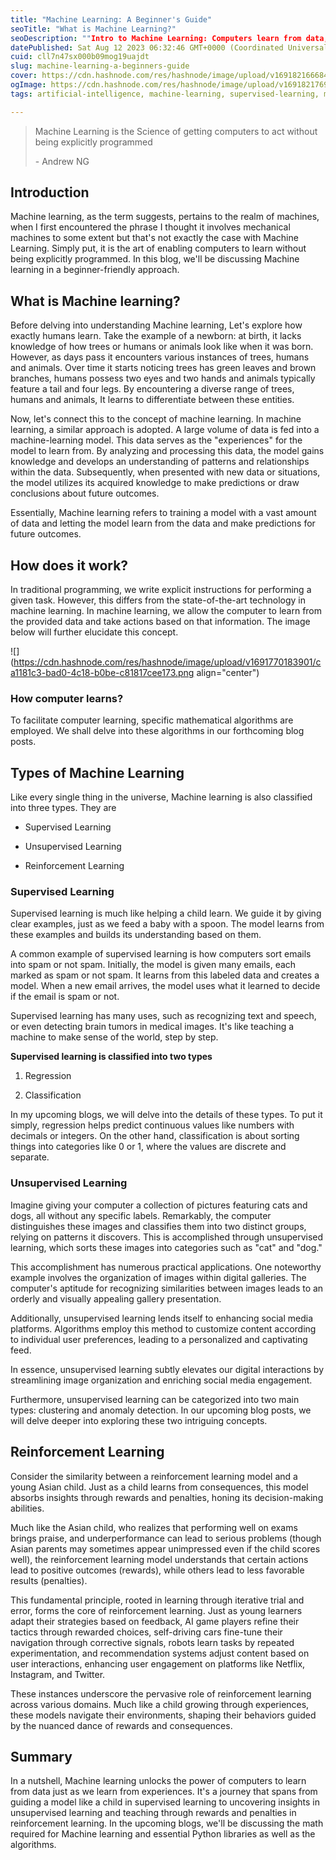 ```yaml
---
title: "Machine Learning: A Beginner's Guide"
seoTitle: "What is Machine Learning?"
seoDescription: ""Intro to Machine Learning: Computers learn from data, like us from experiences. Supervised, Unsupervised, Reinforcement types explored. Stay tuned!""
datePublished: Sat Aug 12 2023 06:32:46 GMT+0000 (Coordinated Universal Time)
cuid: cll7n47sx000b09mog19uajdt
slug: machine-learning-a-beginners-guide
cover: https://cdn.hashnode.com/res/hashnode/image/upload/v1691821666841/94be00b9-4fc3-4ff3-8a59-0b90f2d87f97.png
ogImage: https://cdn.hashnode.com/res/hashnode/image/upload/v1691821769699/45f99646-6215-4bb4-a190-d402a991d72b.png
tags: artificial-intelligence, machine-learning, supervised-learning, machine-learning-models, wemakedevs

---
```


> Machine Learning is the Science of getting computers to act without being explicitly programmed
> 
> \- Andrew NG

## Introduction

Machine learning, as the term suggests, pertains to the realm of machines, when I first encountered the phrase I thought it involves mechanical machines to some extent but that's not exactly the case with Machine Learning. Simply put, it is the art of enabling computers to learn without being explicitly programmed. In this blog, we'll be discussing Machine learning in a beginner-friendly approach.

## What is Machine learning?

Before delving into understanding Machine learning, Let's explore how exactly humans learn. Take the example of a newborn: at birth, it lacks knowledge of how trees or humans or animals look like when it was born. However, as days pass it encounters various instances of trees, humans and animals. Over time it starts noticing trees has green leaves and brown branches, humans possess two eyes and two hands and animals typically feature a tail and four legs. By encountering a diverse range of trees, humans and animals, It learns to differentiate between these entities.

Now, let's connect this to the concept of machine learning. In machine learning, a similar approach is adopted. A large volume of data is fed into a machine-learning model. This data serves as the "experiences" for the model to learn from. By analyzing and processing this data, the model gains knowledge and develops an understanding of patterns and relationships within the data. Subsequently, when presented with new data or situations, the model utilizes its acquired knowledge to make predictions or draw conclusions about future outcomes.

Essentially, Machine learning refers to training a model with a vast amount of data and letting the model learn from the data and make predictions for future outcomes.

## How does it work?

In traditional programming, we write explicit instructions for performing a given task. However, this differs from the state-of-the-art technology in machine learning. In machine learning, we allow the computer to learn from the provided data and take actions based on that information. The image below will further elucidate this concept.

![](https://cdn.hashnode.com/res/hashnode/image/upload/v1691770183901/ca1181c3-bad0-4c18-b0be-c81817cee173.png align="center")

### How computer learns?

To facilitate computer learning, specific mathematical algorithms are employed. We shall delve into these algorithms in our forthcoming blog posts.

## Types of Machine Learning

Like every single thing in the universe, Machine learning is also classified into three types. They are

* Supervised Learning
    
* Unsupervised Learning
    
* Reinforcement Learning
    

### Supervised Learning

Supervised learning is much like helping a child learn. We guide it by giving clear examples, just as we feed a baby with a spoon. The model learns from these examples and builds its understanding based on them.

A common example of supervised learning is how computers sort emails into spam or not spam. Initially, the model is given many emails, each marked as spam or not spam. It learns from this labeled data and creates a model. When a new email arrives, the model uses what it learned to decide if the email is spam or not.

Supervised learning has many uses, such as recognizing text and speech, or even detecting brain tumors in medical images. It's like teaching a machine to make sense of the world, step by step.

**Supervised learning is classified into two types**

1. Regression
    
2. Classification
    

In my upcoming blogs, we will delve into the details of these types. To put it simply, regression helps predict continuous values like numbers with decimals or integers. On the other hand, classification is about sorting things into categories like 0 or 1, where the values are discrete and separate.

### Unsupervised Learning

Imagine giving your computer a collection of pictures featuring cats and dogs, all without any specific labels. Remarkably, the computer distinguishes these images and classifies them into two distinct groups, relying on patterns it discovers. This is accomplished through unsupervised learning, which sorts these images into categories such as "cat" and "dog."

This accomplishment has numerous practical applications. One noteworthy example involves the organization of images within digital galleries. The computer's aptitude for recognizing similarities between images leads to an orderly and visually appealing gallery presentation.

Additionally, unsupervised learning lends itself to enhancing social media platforms. Algorithms employ this method to customize content according to individual user preferences, leading to a personalized and captivating feed.

In essence, unsupervised learning subtly elevates our digital interactions by streamlining image organization and enriching social media engagement.

Furthermore, unsupervised learning can be categorized into two main types: clustering and anomaly detection. In our upcoming blog posts, we will delve deeper into exploring these two intriguing concepts.

## Reinforcement Learning

Consider the similarity between a reinforcement learning model and a young Asian child. Just as a child learns from consequences, this model absorbs insights through rewards and penalties, honing its decision-making abilities.

Much like the Asian child, who realizes that performing well on exams brings praise, and underperformance can lead to serious problems (though Asian parents may sometimes appear unimpressed even if the child scores well), the reinforcement learning model understands that certain actions lead to positive outcomes (rewards), while others lead to less favorable results (penalties).

This fundamental principle, rooted in learning through iterative trial and error, forms the core of reinforcement learning. Just as young learners adapt their strategies based on feedback, AI game players refine their tactics through rewarded choices, self-driving cars fine-tune their navigation through corrective signals, robots learn tasks by repeated experimentation, and recommendation systems adjust content based on user interactions, enhancing user engagement on platforms like Netflix, Instagram, and Twitter.

These instances underscore the pervasive role of reinforcement learning across various domains. Much like a child growing through experiences, these models navigate their environments, shaping their behaviors guided by the nuanced dance of rewards and consequences.

## Summary

In a nutshell, Machine learning unlocks the power of computers to learn from data just as we learn from experiences. It's a journey that spans from guiding a model like a child in supervised learning to uncovering insights in unsupervised learning and teaching through rewards and penalties in reinforcement learning. In the upcoming blogs, we'll be discussing the math required for Machine learning and essential Python libraries as well as the algorithms.